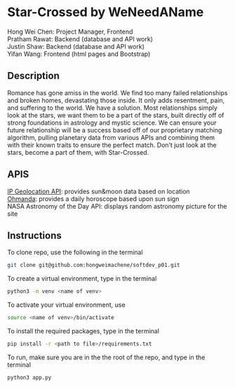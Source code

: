 # Star-Crossed by WeNeedAName

Hong Wei Chen: Project Manager, Frontend   
Pratham Rawat: Backend (database and API work)   
Justin Shaw: Backend (database and API work)      
Yifan Wang: Frontend (html pages and Bootstrap)   

## Description       
Romance has gone amiss in the world. We find too many failed relationships and broken homes, devastating those inside. It only adds resentment, pain, and suffering to the world. We have a solution. Most relationships simply look  at the stars, we want them to be a part of the stars, built directly off of strong foundations in astrology and mystic science. We can ensure your future relationship will be a success based off of our proprietary matching algorithm, pulling planetary data from various APIs and combining them with their known traits to ensure the perfect match. Don’t just look at the stars, become a part of them, with Star-Crossed. 
 
## APIS    
[IP Geolocation API](https://drive.google.com/open?id=1HakkBtIf4vfPFtvVtO5WR5D-ZR82sdDd60eLKFWOTdw): provides sun&moon data based on location         
[Ohmanda](https://docs.google.com/document/d/11rfmZNFFGBWkzNi6WDIs9_cVNbSjooQ9WpQKHK1Q5Gw/edit?fbclid=IwAR0oaSlryDedsoILyqXzNAdYbNekerXTkHcC-Bne2eoinXPx4FF1NIoDOxU): provides a daily horoscope based upon sun sign           
NASA Astronomy of the Day API: displays random astronomy picture for the site 

## Instructions
To clone repo, use the following in the terminal          
```bash
git clone git@github.com:hongweimachene/softdev_p01.git  
```    
    
To create a virtual environment, type in the terminal       
```bash
python3 -m venv <name of venv> 
```

To activate your virtual environment, use   
```bash
source <name of venv>/bin/activate
```
   
To install the required packages, type in the terminal    
```bash
pip install -r <path to file>/requirements.txt     
```
   
To run, make sure you are in the the root of the repo, and type in the terminal    
```bash
python3 app.py     
```
